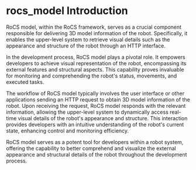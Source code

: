 # rocs_model Introduction


RoCS model, within the RoCS framework, serves as a crucial component responsible for delivering 3D model information of the robot. Specifically, it enables the upper-level system to retrieve visual details such as the appearance and structure of the robot through an HTTP interface.

In the development process, RoCS model plays a pivotal role. It empowers developers to achieve visual representation of the robot, encompassing its external features and structural aspects. This capability proves invaluable for monitoring and comprehending the robot's status, movements, and executed tasks.

The workflow of RoCS model typically involves the user interface or other applications sending an HTTP request to obtain 3D model information of the robot. Upon receiving the request, RoCS model responds with the relevant information, allowing the upper-level system to dynamically access real-time visual details of the robot's appearance and structure. This interaction provides developers with an intuitive understanding of the robot's current state, enhancing control and monitoring efficiency.

RoCS model serves as a potent tool for developers within a robot system, offering the capability to better comprehend and visualize the external appearance and structural details of the robot throughout the development process.
